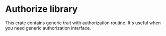 # Authorize library

This crate contains generic trait with authorization routine.
It's useful when you need generic authorization interface.

